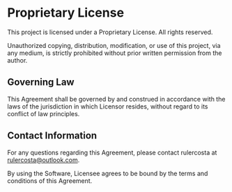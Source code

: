 # Proprietary License

This project is licensed under a Proprietary License. All rights reserved.

Unauthorized copying, distribution, modification, or use of this project, via any medium, is strictly prohibited without prior written permission from the author.

## Governing Law

This Agreement shall be governed by and construed in accordance with the laws of the jurisdiction in which Licensor resides, without regard to its conflict of law principles.

## Contact Information

For any questions regarding this Agreement, please contact rulercosta at rulercosta@outlook.com.

By using the Software, Licensee agrees to be bound by the terms and conditions of this Agreement.